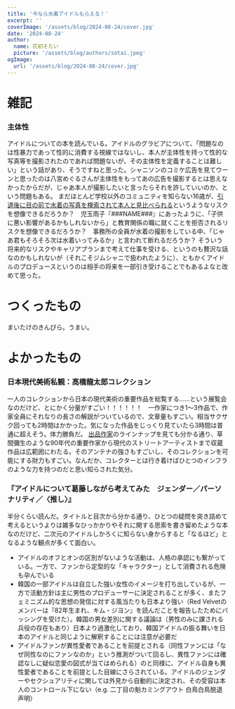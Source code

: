 ```yaml
---
title: '今なら水着アイドルもらえる！'
excerpt: ''
coverImage: '/assets/blog/2024-08-24/cover.jpg'
date: '2024-08-24'
author:
  name: 花初そたい
  picture: '/assets/blog/authors/sotai.jpeg'
ogImage:
  url: '/assets/blog/2024-08-24/cover.jpg'
---
```

# 雑記
### 主体性
アイドルについての本を読んでいる。アイドルのグラビアについて、「問題なのは性暴力であって性的に消費する視線ではないし、本人が主体性を持って性的な写真等を撮影されたのであれば問題ないが、その主体性を定義することは難しい」という話があり、そうですねと思った。シャニソンのコミケ広告を見てウーンと思ったのは八宮めぐるさんが主体性をもってあの広告を撮影するとは思えなかったからだが、じゃあ本人が撮影したいと言ったらそれを許していいのか、という問題もある。
まだほとんど学校以外のコミュニティを知らない16歳が、[引退後に目の前で水着の写真を検索されて本人と見比べられる](https://x.com/endo_mai2/status/1825518619532640607)というようなリスクを想像できるだろうか？　児玉雨子『###NAME###』にあったように、「子供に悪い影響があるかもしれないから」と教育関係の職に就くことを拒否されるリスクを想像できるだろうか？　事務所の全員が水着の撮影をしている中、「じゃあ君もそろそろ次は水着いってみるか」と言われて断れるだろうか？
そういう将来的なリスクやキャリアプランまで考えて仕事を受ける、というのも贅沢な話なのかもしれないが（それこそジムシャニで扱われたように）、ともかくアイドルのプロデュースというのは相手の将来を一部引き受けることでもあるよなと改めて思った。

# つくったもの
まいたけのきんぴら。うまい。

# よかったもの
### 日本現代美術私観：高橋龍太郎コレクション
一人のコレクションから日本の現代美術の重要作品を総覧する……という展覧会なのだけど、とにかく分量がすごい！！！！！！　一作家につき1～3作品で、作家全員にそれなりの長さの解説がついているので、文章量もすごい。相当サクサク回っても2時間はかかった。気になった作品をじっくり見ていたら3時間は普通に超えそう。体力勝負だ。
[出品作家](https://www.mot-art-museum.jp/exhibitions/TRC/)のラインナップを見ても分かる通り、草間彌生のような90年代の重要作家から現代のストリートアーティストまで収蔵作品は広範囲にわたる。そのアンテナの強さもすごいし、そのコレクションを可能にする財力もすごい。なんだか、コレクターとは行き着けばひとつのインフラのような力を持つのだと思い知らされた気分。

### 『アイドルについて葛藤しながら考えてみた　ジェンダー／パーソナリティ／〈推し〉』
半分くらい読んだ。タイトルと目次から分かる通り、ひとつの疑問を突き詰めて考えるというよりは雑多なひっかかりやそれに関する思索を書き留めたような本なのだけど、二次元のアイドルしかろくに知らない身からすると「なるほど」となるような観点が多くて面白い。
- アイドルのオフとオンの区別がないような活動は、人格の承認にも繋がっている。一方で、ファンから定型的な「キャラクター」として消費される危険も孕んでいる
- 韓国の一部アイドルは自立した強い女性のイメージを打ち出しているが、一方で活動方針は主に男性のプロデューサーに決定されることが多く、またフェミニズム的な思想の発信に対する風当たりも日本より強い（Red Velvetのメンバーは『82年生まれ、キム・ジヨン』を読んだことを報告したためにバッシングを受けた）。韓国の男女差別に関する議論は（男性のみに課される兵役の存在もあり）日本より過激化しており、韓国アイドルの振る舞いを日本のアイドルと同じように解釈することには注意が必要だ
- アイドルファンが異性愛者であることを前提とされる（同性ファンには「なぜ同性なのにファンなのか」という推測がついて回るし、異性ファンには確認なしに疑似恋愛の図式が当てはめられる）のと同様に、アイドル自身も異性愛者であることを前提とした目線にさらされている。アイドルのジェンダーやセクシュアリティに関しては外見から自動的に決定され、その受容は本人のコントロール下にない（e.g. 二丁目の魁カミングアウト 白鳥白鳥脱退声明）